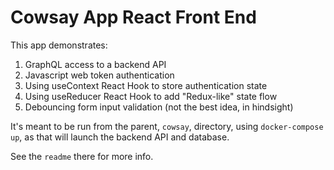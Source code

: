 # Cowsay App React Front End

This app demonstrates:

1. GraphQL access to a backend API
2. Javascript web token authentication
3. Using useContext React Hook to store authentication state
4. Using useReducer React Hook to add "Redux-like" state flow
5. Debouncing form input validation (not the best idea, in hindsight)

It's meant to be run from the parent, `cowsay`, directory, using `docker-compose up`, as that will launch the backend API and database.

See the `readme` there for more info.
